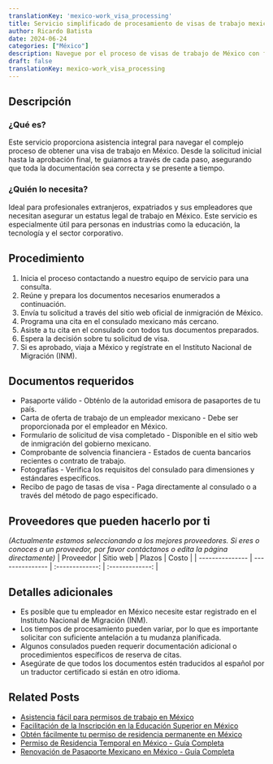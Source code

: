 ```yaml
---
translationKey: 'mexico-work_visa_processing'
title: Servicio simplificado de procesamiento de visas de trabajo mexicanas
author: Ricardo Batista
date: 2024-06-24
categories: ["México"]
description: Navegue por el proceso de visas de trabajo de México con facilidad. Perfecto para expatriados y profesionales extranjeros.
draft: false
translationKey: mexico-work_visa_processing
---
```


## Descripción
### ¿Qué es?
Este servicio proporciona asistencia integral para navegar el complejo proceso de obtener una visa de trabajo en México. Desde la solicitud inicial hasta la aprobación final, te guiamos a través de cada paso, asegurando que toda la documentación sea correcta y se presente a tiempo.

### ¿Quién lo necesita?
Ideal para profesionales extranjeros, expatriados y sus empleadores que necesitan asegurar un estatus legal de trabajo en México. Este servicio es especialmente útil para personas en industrias como la educación, la tecnología y el sector corporativo.

## Procedimiento

1. Inicia el proceso contactando a nuestro equipo de servicio para una consulta.
2. Reúne y prepara los documentos necesarios enumerados a continuación.
3. Envía tu solicitud a través del sitio web oficial de inmigración de México.
4. Programa una cita en el consulado mexicano más cercano.
5. Asiste a tu cita en el consulado con todos tus documentos preparados.
6. Espera la decisión sobre tu solicitud de visa.
7. Si es aprobado, viaja a México y regístrate en el Instituto Nacional de Migración (INM).

## Documentos requeridos

- Pasaporte válido - Obténlo de la autoridad emisora de pasaportes de tu país.
- Carta de oferta de trabajo de un empleador mexicano - Debe ser proporcionada por el empleador en México.
- Formulario de solicitud de visa completado - Disponible en el sitio web de inmigración del gobierno mexicano.
- Comprobante de solvencia financiera - Estados de cuenta bancarios recientes o contrato de trabajo.
- Fotografías - Verifica los requisitos del consulado para dimensiones y estándares específicos.
- Recibo de pago de tasas de visa - Paga directamente al consulado o a través del método de pago especificado.

## Proveedores que pueden hacerlo por ti
_(Actualmente estamos seleccionando a los mejores proveedores. Si eres o conoces a un proveedor, por favor contáctanos o edita la página directamente)_
| Proveedor      |     Sitio web    |     Plazos       |      Costo      |
| --------------- | --------------- |  :-------------: | :-------------: |

## Detalles adicionales

- Es posible que tu empleador en México necesite estar registrado en el Instituto Nacional de Migración (INM).
- Los tiempos de procesamiento pueden variar, por lo que es importante solicitar con suficiente antelación a tu mudanza planificada.
- Algunos consulados pueden requerir documentación adicional o procedimientos específicos de reserva de citas.
- Asegúrate de que todos los documentos estén traducidos al español por un traductor certificado si están en otro idioma.
## Related Posts

- [Asistencia fácil para permisos de trabajo en México](https://tramitit.com/es/guides/mexico/permiso_de_trabajo/)
- [Facilitación de la Inscripción en la Educación Superior en México](https://tramitit.com/es/guides/mexico/inscripci%C3%B3n_a_educaci%C3%B3n_superior/)
- [Obtén fácilmente tu permiso de residencia permanente en México](https://tramitit.com/es/guides/mexico/permiso_de_residencia_permanente/)
- [Permiso de Residencia Temporal en México - Guía Completa](https://tramitit.com/es/guides/mexico/permiso_de_residencia_temporal/)
- [Renovación de Pasaporte Mexicano en México - Guía Completa](https://tramitit.com/es/guides/mexico/pasaporte_mexicano/)